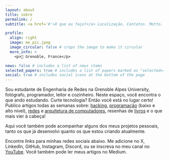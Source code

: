 ```yaml
---
layout: about
title: sobre
permalink: /
subtitle: <a href='#'>O que eu faço?</a> Localização. Contatos. Motto. Etc.

profile:
  align: right
  image: me_pic.jpeg
  image_circular: false # crops the image to make it circular
  more_info: >
    <p>📍 Grenoble, France</p>

news: false # includes a list of news items
selected_papers: true # includes a list of papers marked as "selected={true}"
social: true # includes social icons at the bottom of the page
---
```


Sou estudante de Engenharia de Redes na Grenoble Alpes University, fotógrafo, programador, leitor e cozinheiro. Neste espaço, você encontra o que ando estudando. Curte tecnologia? Então você está no lugar certo! Publico artigos todas as semanas sobre: <a href="#">hacking</a>, <a href="#">programação</a> (baixo e alto nível), <a href="#">redes</a> e <a href="#">arquitetura de computadores</a>, resenhas de <a href="#">livros</a> e o que mais vier à cabeça!

Aqui você também pode acompanhar alguns dos meus projetos pessoais, tanto os que já desenvolvi quanto os que estou criando atualmente.

Encontre links para minhas redes sociais abaixo. Me adicione no X, LinkedIn, GitHub, Instagram, Discord, ou se inscreva no meu canal no <a href="https://www.youtube.com/@joseAraujoDev" target="_blank">YouTube</a>. Você também pode ler meus artigos no Medium.
